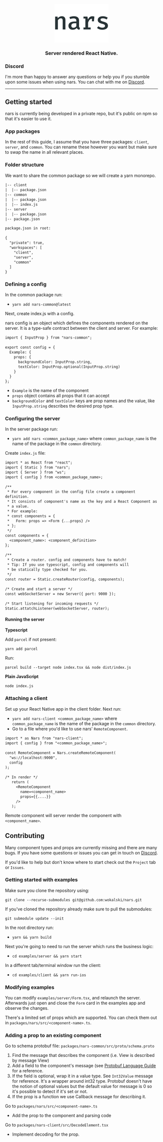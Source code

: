 <p align="center">
  <img width="180" height="126" src="design/github_logo.png" />
</p>

<h3 align="center">
  Server rendered React Native.
</h3>

### Discord

I'm more than happy to answer any questions or help you if you stumble
upon some issues when using nars. You can chat with me on [Discord](https://discord.gg/ubsun8r).

---

## Getting started

nars is currently being developed in a private repo, but it's public on npm so that it's easier to use it.

### App packages

In the rest of this guide, I assume that you have three packages: `client`, `server`, and `common`. 
You can rename these however you want but make sure to swap the name in all relevant places.

### Folder structure

We want to share the common package so we will create a yarn monorepo.

```
|-- client
|  |-- package.json
|-- common
|  |-- package.json
|  |-- index.js
|-- server
|  |-- package.json
|-- package.json
```

```
package.json in root:

{
  "private": true,
  "workspaces": [
    "client",
    "server",
    "common"
  ]
}
```

### Defining a config

In the common package run:
- `yarn add nars-common@latest`

Next, create index.js with a config.

nars config is an object which defines the components rendered on the server. It is a type-safe contract between the client and server. For example:

```
import { InputProp } from "nars-common";

export const config = {
  Example: {
    props: {
      backgroundColor: InputProp.string,
      textColor: InputProp.optional(InputProp.string)
    }
  }
};
```

- `Example` is the name of the component
- `props` object contains all props that it can accept
- `backgroundColor` and `textColor` keys are prop names and the value, like `InputProp.string` describes the desired prop type.

### Configuring the server

In the server package run:
- `yarn add nars <common_package_name>` where `common_package_name` is the name of the package in the `common` directory.

Create `index.js` file:

```
import * as React from "react";
import { Static } from "nars";
import { Server } from "ws";
import { config } from <common_package_name>;

/**
 * For every component in the config file create a component definition.
 * It consists of component's name as the key and a React Component as
 * a value.
 * For example:
 * const components = {
 *   Form: props => <Form {...props} />
 * };
 */
const components = {
  <component_name>: <component_definition>
};

/**
 * Create a router. config and components have to match!
 * Tip: If you use typescript, config and components will
 * be statically type checked for you.
 */
const router = Static.createRouter(config, components);

/* Create and start a server */
const webSocketServer = new Server({ port: 9000 });

/* Start listening for incoming requests */
Static.attatchListener(webSocketServer, router);
```

#### Running the server

**Typescript**

Add `parcel` if not present:
```
yarn add parcel
```

Run:
```
parcel build --target node index.tsx && node dist/index.js
```

**Plain JavaScript**

```
node index.js
```

### Attaching a client

Set up your React Native app in the client folder. Next run:
- `yarn add nars-client <common_package_name>` where `common_package_name` is the name of the package in the `common` directory.
- Go to a file where you'd like to use nars' `RemoteComponent`.

```
import * as Nars from "nars-client";
import { config } from "<common_package_name>";

const RemoteComponent = Nars.createRemoteComponent(
  "ws://localhost:9000",
  config
);

/* In render */
   return (
     <RemoteComponent
       name=<component_name>
       props={{....}}
     />
   );
```

Remote component will server render the component with `<component_name>`.

## Contributing

Many component types and props are currently missing and there are many bugs.
If you have some questions or issues you can get in touch on [Discord](https://discord.gg/ubsun8r).

If you'd like to help but don't know where to start check out the `Project` tab or `Issues`.

### Getting started with examples

Make sure you clone the repository using:

```
git clone --recurse-submodules git@github.com:wokalski/nars.git
```

If you've cloned the repository already make sure to pull the submodules:

```
git submodule update --init
```

In the root directory run:

- `yarn && yarn build`

Next you're going to need to run the server which runs the business logic:

- `cd examples/server && yarn start`

In a different tab/terminal window run the client:

- `cd examples/client && yarn run-ios`

### Modifying examples

You can modify `examples/server/Form.tsx`, and relaunch the server.
Afterwards just open and close the `Form` card in the examples app
and observe the changes.

There's a limited set of props which are supported. You can check them out in
`packages/nars/src/<component-name>.ts`.

### Adding a prop to an existing component

Go to schema protobuf file: 
`packages/nars-common/src/proto/schema.proto`

1. Find the message that describes the component (i.e. View is described by message View)
2. Add a field to the component's message (see [Protobuf Language Guide](https://developers.google.com/protocol-buffers/docs/proto#simple)
for a reference.
3. If the field is optional, wrap it in a value type. See `Int32Value` message for reference. 
It's a wrapper around int32 type. Protobuf doesn't have the notion of optional values but
the default value for message is 0 so it's possible to detect if it's set or not.
4. If the prop is a function we use Callback message for describing it.

Go to `packages/nars/src/<component-name>.ts`
- Add the prop to the component and parsing code

Go to `packages/nars-client/src/DecodeElement.tsx`
- Implement decoding for the prop.
